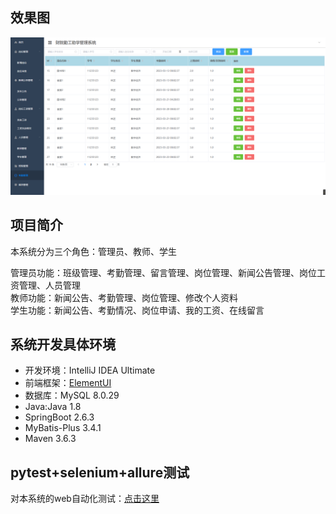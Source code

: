 ## 效果图
![效果图](qgzx.png)

## 项目简介
本系统分为三个角色：管理员、教师、学生

管理员功能：班级管理、考勤管理、留言管理、岗位管理、新闻公告管理、岗位工资管理、人员管理<br/>
教师功能：新闻公告、考勤管理、岗位管理、修改个人资料<br/>
学生功能：新闻公告、考勤情况、岗位申请、我的工资、在线留言<br/>

## 系统开发具体环境
- 开发环境：IntelliJ IDEA Ultimate
- 前端框架：[ElementUI](https://element.eleme.io/#/zh-CN)
- 数据库：MySQL 8.0.29
- Java:Java 1.8
- SpringBoot 2.6.3
- MyBatis-Plus 3.4.1
- Maven 3.6.3

## pytest+selenium+allure测试
对本系统的web自动化测试：[点击这里](https://github.com/dasuki233/qgzxtest.git)
